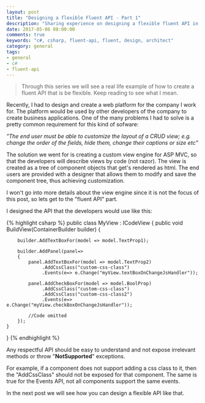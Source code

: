 ```yaml
---
layout: post
title: "Designing a flexible Fluent API - Part 1"
description: "Sharing experience on designing a flexible fluent API in C# (Part 1)"
date: 2017-05-06 08:00:00
comments: true
keywords: "c#, csharp, fluent-api, fluent, design, architect"
category: general
tags:
- general
- c#
- fluent-api
---
```


>Through this series we will see a real life example of how to create a fluent API that is be flexible. Keep reading to see what I mean.

Recently, I had to design and create a web platform for the company I work for. The platform would be used by other developers of the company to create business applications. One of the many problems I had to solve is a pretty common requirement for this kind of sofware: 

*"The end user must be able to customize the layout of a CRUD view; e.g. change the order of the fields, hide them, change their captions or size etc"*

The solution we went for is creating a custom view engine for ASP MVC, so that the developers will describe views by code (not razor). The view is created as a tree of component objects that get's rendered as html. The end users are provided with a designer that allows them to modify and save the component tree, thus achieving customization.

I won't go into more details about the view engine since it is not the focus of this post, so lets get to the "fluent API" part. 
 
I designed the API that the developers would use like this:

{% highlight csharp %}
public class MyView : ICodeView<ViewModel>
{
    public void BuildView(ContainerBuilder<ViewModel> builder)
    {
        
        builder.AddTextBoxFor(model => model.TextProp1);

        builder.AddPanel(panel=> 
        {
            panel.AddTextBoxFor(model => model.TextProp2)
                 .AddCssClass("custom-css-class")
                 .Events(e=> e.Change("myView.textBoxOnChangeJsHandler"));

            panel.AddCheckBoxFor(model => model.BoolProp)
                 .AddCssClass("custom-css-class")
                 .AddCssClass("custom-css-class2")
                 .Events(e=> e.Change("myView.checkBoxOnChangeJsHandler"));

            //Code omitted
        });
    }
}
{% endhighlight %}

Any respectful API should be easy to understand and not expose irrelevant methods or throw "**NotSupported**" exceptions. 

For example, if a component does not support adding a css class to it, then the "AddCssClass" should not be exposed for that component. The same is true for the Events API, not all components support the same events.

In the next post we will see how you can design a flexible API like that.